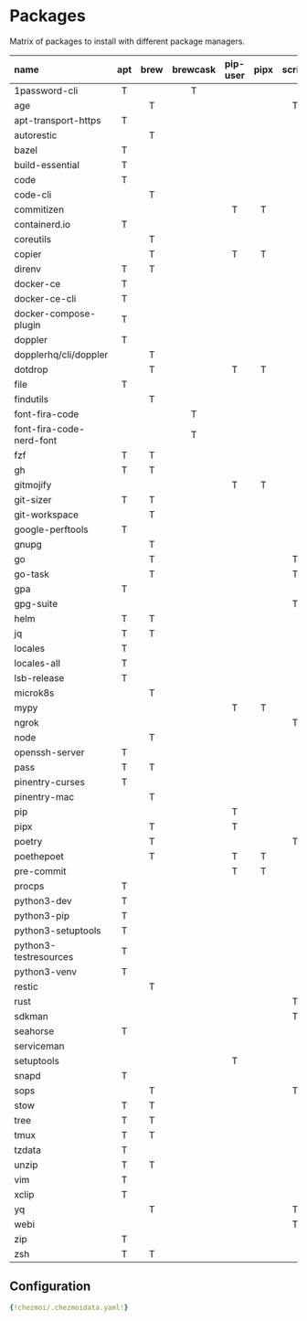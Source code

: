 # Packages

Matrix of packages to install with different package managers.

| name                     | apt | brew | brewcask | pip-user | pipx | script | snap | webi |
| :----------------------- | :-: | :--: | :------: | :------: | :--: | :----: | :--: | :--: |
| 1password-cli            |  T  |      |    T     |          |      |        |      |      |
| age                      |     |  T   |          |          |      |   T    |      |      |
| apt-transport-https      |  T  |      |          |          |      |        |      |      |
| autorestic               |     |  T   |          |          |      |        |      |      |
| bazel                    |  T  |      |          |          |      |        |      |      |
| build-essential          |  T  |      |          |          |      |        |      |      |
| code                     |  T  |      |          |          |      |        |      |      |
| code-cli                 |     |  T   |          |          |      |        |      |      |
| commitizen               |     |      |          |    T     |  T   |        |      |      |
| containerd.io            |  T  |      |          |          |      |        |      |      |
| coreutils                |     |  T   |          |          |      |        |      |      |
| copier                   |     |  T   |          |    T     |  T   |        |      |      |
| direnv                   |  T  |  T   |          |          |      |        |      |      |
| docker-ce                |  T  |      |          |          |      |        |      |      |
| docker-ce-cli            |  T  |      |          |          |      |        |      |      |
| docker-compose-plugin    |  T  |      |          |          |      |        |      |      |
| doppler                  |  T  |      |          |          |      |        |      |      |
| dopplerhq/cli/doppler    |     |  T   |          |          |      |        |      |      |
| dotdrop                  |     |  T   |          |    T     |  T   |        |      |      |
| file                     |  T  |      |          |          |      |        |      |      |
| findutils                |     |  T   |          |          |      |        |      |      |
| font-fira-code           |     |      |    T     |          |      |        |      |      |
| font-fira-code-nerd-font |     |      |    T     |          |      |        |      |      |
| fzf                      |  T  |  T   |          |          |      |        |      |      |
| gh                       |  T  |  T   |          |          |      |        |      |      |
| gitmojify                |     |      |          |    T     |  T   |        |      |      |
| git-sizer                |  T  |  T   |          |          |      |        |      |      |
| git-workspace            |     |  T   |          |          |      |        |      |      |
| google-perftools         |  T  |      |          |          |      |        |      |      |
| gnupg                    |     |  T   |          |          |      |        |      |      |
| go                       |     |  T   |          |          |      |   T    |      |      |
| go-task                  |     |  T   |          |          |      |   T    |      |      |
| gpa                      |  T  |      |          |          |      |        |      |      |
| gpg-suite                |     |      |          |          |      |   T    |      |      |
| helm                     |  T  |  T   |          |          |      |        |      |      |
| jq                       |  T  |  T   |          |          |      |        |      |      |
| locales                  |  T  |      |          |          |      |        |      |      |
| locales-all              |  T  |      |          |          |      |        |      |      |
| lsb-release              |  T  |      |          |          |      |        |      |      |
| microk8s                 |     |  T   |          |          |      |        |  T   |      |
| mypy                     |     |      |          |    T     |  T   |        |      |      |
| ngrok                    |     |      |          |          |      |   T    |      |      |
| node                     |     |  T   |          |          |      |        |      |      |
| openssh-server           |  T  |      |          |          |      |        |      |      |
| pass                     |  T  |  T   |          |          |      |        |      |      |
| pinentry-curses          |  T  |      |          |          |      |        |      |      |
| pinentry-mac             |     |  T   |          |          |      |        |      |      |
| pip                      |     |      |          |    T     |      |        |      |      |
| pipx                     |     |  T   |          |    T     |      |        |      |      |
| poetry                   |     |  T   |          |          |      |   T    |      |      |
| poethepoet               |     |  T   |          |    T     |  T   |        |      |      |
| pre-commit               |     |      |          |    T     |  T   |        |      |      |
| procps                   |  T  |      |          |          |      |        |      |      |
| python3-dev              |  T  |      |          |          |      |        |      |      |
| python3-pip              |  T  |      |          |          |      |        |      |      |
| python3-setuptools       |  T  |      |          |          |      |        |      |      |
| python3-testresources    |  T  |      |          |          |      |        |      |      |
| python3-venv             |  T  |      |          |          |      |        |      |      |
| restic                   |     |  T   |          |          |      |        |      |      |
| rust                     |     |      |          |          |      |   T    |      |      |
| sdkman                   |     |      |          |          |      |   T    |      |      |
| seahorse                 |  T  |      |          |          |      |        |      |      |
| serviceman               |     |      |          |          |      |        |      |  T   |
| setuptools               |     |      |          |    T     |      |        |      |      |
| snapd                    |  T  |      |          |          |      |        |      |      |
| sops                     |     |  T   |          |          |      |   T    |      |      |
| stow                     |  T  |  T   |          |          |      |        |      |      |
| tree                     |  T  |  T   |          |          |      |        |      |      |
| tmux                     |  T  |  T   |          |          |      |        |      |      |
| tzdata                   |  T  |      |          |          |      |        |      |      |
| unzip                    |  T  |  T   |          |          |      |        |      |      |
| vim                      |  T  |      |          |          |      |        |      |      |
| xclip                    |  T  |      |          |          |      |        |      |      |
| yq                       |     |  T   |          |          |      |   T    |      |      |
| webi                     |     |      |          |          |      |   T    |      |      |
| zip                      |  T  |      |          |          |      |        |      |      |
| zsh                      |  T  |  T   |          |          |      |        |      |      |

## Configuration

```yaml
{!chezmoi/.chezmoidata.yaml!}
```
